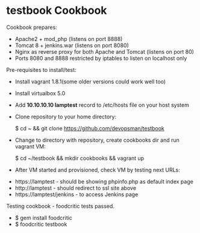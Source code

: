 testbook Cookbook
=================

Cookbook prepares:

* Apache2 + mod_php (listens on port 8888)
* Tomcat 8 + jenkins.war (listens on port 8080)
* Nginx as reverse proxy for both Apache and Tomcat (listens on port 80)
* Ports 8080 and 8888 restricted by iptables to listen on localhost only


Pre-requisites to install/test:

* Install vagrant 1.8.1(some older versions could work well too)
* Install virtualbox 5.0
* Add **10.10.10.10 lamptest** record to /etc/hosts file on your host system
* Clone repository to your home directory:

  $ cd ~ && git clone https://github.com/devopsman/testbook

* Change to directory with repository, create cookbooks dir and run vagrant VM:

  $ cd ~/testbook && mkdir cookbooks && vagrant up

* After VM started and provisioned, check VM by testing next URLs:
 - https://lamptest - should be showing phpinfo.php as default index page
 - http://lamptest - should redirect to ssl site above
 - https://lamptest/jenkins - to access Jenkins page


Testing cookbook - foodcritic tests passed.

* $ gem install foodcritic
* $ foodcritic testbook
